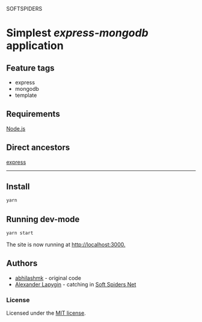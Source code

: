 SOFTSPIDERS

# Simplest *express-mongodb* application

## Feature tags

- express
- mongodb
- template

## Requirements

[Node.js](https://nodejs.org/en/download/package-manager/)

## Direct ancestors

[express](https://github.com/softspiders/express)

---

## Install

```sh
yarn
```

## Running dev-mode

```sh
yarn start
```

The site is now running at <http://localhost:3000.>

## Authors

* [abhilashmk](https://github.com/abhilashmk) - original code
* [Alexander Lapygin](https://github.com/AlexanderLapygin) - catching in [Soft Spiders Net](https://github.com/softspider)

### License

Licensed under the [MIT license](./LICENSE).
